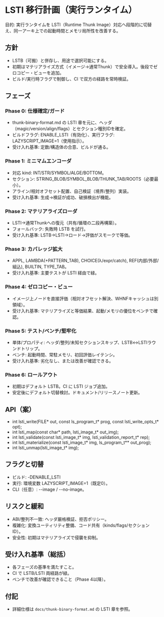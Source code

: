 # LSTI 移行計画（実行ランタイム）

目的: 実行ランタイムを LSTI（Runtime Thunk Image）対応へ段階的に切替え、同一アーキ上での起動時間とメモリ局所性を改善する。

## 方針
- LSTB（可搬）と併存し、用途で選択可能にする。
- 初期はマテリアライズ方式（イメージ→通常Thunk）で安全導入。後段でゼロコピー・ビューを追加。
- ビルド/実行時フラグで制御し、CI で双方の経路を常時検証。

## フェーズ

### Phase 0: 仕様確定/ガード
- thunk-binary-format.md の LSTI 章を元に、ヘッダ（magic/version/align/flags）とセクション種別IDを確定。
- ビルドフラグ: ENABLE_LSTI（有効化）、実行フラグ: LAZYSCRIPT_IMAGE=1（使用指示）。
- 受け入れ基準: 定数/構造体の合意、ビルドが通る。

### Phase 1: ミニマムエンコーダ
- 対応 kind: INT/STR/SYMBOL/ALGE/BOTTOM。
- セクション: STRING_BLOB/SYMBOL_BLOB/THUNK_TAB/ROOTS（必要最小）。
- アライン/相対オフセット配置、自己検証（境界/整列）実装。
- 受け入れ基準: 生成→検証が成功、破損検出が機能。

### Phase 2: マテリアライズローダ
- LSTI→通常Thunkへの復元（共有/循環の二段再構築）。
- フォールバック: 失敗時 LSTB を試行。
- 受け入れ基準: LSTB→LSTI→ロード→評価がスモークで等価。

### Phase 3: カバレッジ拡大
- APPL, LAMBDA(+PATTERN_TAB), CHOICE(λ/expr/catch), REF(内部/外部/組込), BUILTIN, TYPE_TAB。
- 受け入れ基準: 主要テストが LSTI 経由で緑。

### Phase 4: ゼロコピー・ビュー
- イメージ上ノードを直接評価（相対オフセット解決、WHNFキャッシュは別領域）。
- 受け入れ基準: マテリアライズと等価結果、起動/メモリの優位をベンチで確認。

### Phase 5: テスト/ベンチ/堅牢化
- 単体/プロパティ: ヘッダ/整列/未知セクションスキップ、LSTB↔LSTIラウンドトリップ。
- ベンチ: 起動時間、常駐メモリ、初回評価レイテンシ。
- 受け入れ基準: 劣化なし、または改善が確認できる。

### Phase 6: ロールアウト
- 初期はデフォルト LSTB。CI に LSTI ジョブ追加。
- 安定後にデフォルト切替検討。ドキュメント/リリースノート更新。

## API（案）
- int lsti_write(FILE* out, const ls_program_t* prog, const lsti_write_opts_t* opt);
- int lsti_map(const char* path, lsti_image_t* out_img);
- int lsti_validate(const lsti_image_t* img, lsti_validation_report_t* rep);
- int lsti_materialize(const lsti_image_t* img, ls_program_t** out_prog);
- int lsti_unmap(lsti_image_t* img);

## フラグと切替
- ビルド: -DENABLE_LSTI
- 実行: 環境変数 LAZYSCRIPT_IMAGE=1（既定0）。
- CLI（任意）: --image / --no-image。

## リスクと緩和
- ABI/整列不一致: ヘッダ厳格検証、拒否ポリシー。
- 複雑化: 変換ユーティリティ整備、コード共有（kinds/flags/セクションID）。
- 安全性: 初期はマテリアライズで侵襲を抑制。

## 受け入れ基準（総括）
- 各フェーズの基準を満たすこと。
- CI で LSTB/LSTI 両経路が緑。
- ベンチで改善が確認できること（Phase 4以降）。

## 付記
- 詳細仕様は `docs/thunk-binary-format.md` の LSTI 章を参照。